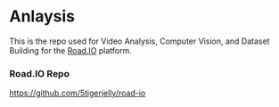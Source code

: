 # Anlaysis

This is the repo used for Video Analysis, Computer Vision, and Dataset Building for the <a href="http://students.washington.edu/bmo5/road-io/production/pages/index.php">Road.IO</a> platform.

### Road.IO Repo
https://github.com/5tigerjelly/road-io

